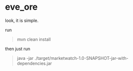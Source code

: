# eve_ore
look, it is simple. 

run 
> mvn clean install

then just run
> java -jar ./target/marketwatch-1.0-SNAPSHOT-jar-with-dependencies.jar
